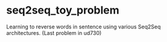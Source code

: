 # seq2seq_toy_problem
Learning to reverse words in sentence using various Seq2Seq architectures. (Last problem in ud730)
